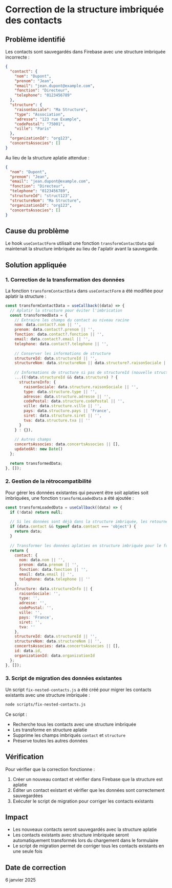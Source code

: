 # Correction de la structure imbriquée des contacts

## Problème identifié

Les contacts sont sauvegardés dans Firebase avec une structure imbriquée incorrecte :

```json
{
  "contact": {
    "nom": "Dupont",
    "prenom": "Jean",
    "email": "jean.dupont@example.com",
    "fonction": "Directeur",
    "telephone": "0123456789"
  },
  "structure": {
    "raisonSociale": "Ma Structure",
    "type": "Association",
    "adresse": "123 rue Example",
    "codePostal": "75001",
    "ville": "Paris"
  },
  "organizationId": "org123",
  "concertsAssocies": []
}
```

Au lieu de la structure aplatie attendue :

```json
{
  "nom": "Dupont",
  "prenom": "Jean", 
  "email": "jean.dupont@example.com",
  "fonction": "Directeur",
  "telephone": "0123456789",
  "structureId": "struct123",
  "structureNom": "Ma Structure",
  "organizationId": "org123",
  "concertsAssocies": []
}
```

## Cause du problème

Le hook `useContactForm` utilisait une fonction `transformContactData` qui maintenait la structure imbriquée au lieu de l'aplatir avant la sauvegarde.

## Solution appliquée

### 1. Correction de la transformation des données

La fonction `transformContactData` dans `useContactForm` a été modifiée pour aplatir la structure :

```javascript
const transformContactData = useCallback((data) => {
  // Aplatir la structure pour éviter l'imbrication
  const transformedData = {
    // Extraire les champs du contact au niveau racine
    nom: data.contact?.nom || '',
    prenom: data.contact?.prenom || '',
    fonction: data.contact?.fonction || '',
    email: data.contact?.email || '',
    telephone: data.contact?.telephone || '',
    
    // Conserver les informations de structure
    structureId: data.structureId || '',
    structureNom: data.structureNom || data.structure?.raisonSociale || '',
    
    // Informations de structure si pas de structureId (nouvelle structure)
    ...((!data.structureId && data.structure) ? {
      structureInfo: {
        raisonSociale: data.structure.raisonSociale || '',
        type: data.structure.type || '',
        adresse: data.structure.adresse || '',
        codePostal: data.structure.codePostal || '',
        ville: data.structure.ville || '',
        pays: data.structure.pays || 'France',
        siret: data.structure.siret || '',
        tva: data.structure.tva || ''
      }
    } : {}),
    
    // Autres champs
    concertsAssocies: data.concertsAssocies || [],
    updatedAt: new Date()
  };
  
  return transformedData;
}, []);
```

### 2. Gestion de la rétrocompatibilité

Pour gérer les données existantes qui peuvent être soit aplaties soit imbriquées, une fonction `transformLoadedData` a été ajoutée :

```javascript
const transformLoadedData = useCallback((data) => {
  if (!data) return null;
  
  // Si les données sont déjà dans la structure imbriquée, les retourner telles quelles
  if (data.contact && typeof data.contact === 'object') {
    return data;
  }
  
  // Transformer les données aplaties en structure imbriquée pour le formulaire
  return {
    contact: {
      nom: data.nom || '',
      prenom: data.prenom || '',
      fonction: data.fonction || '',
      email: data.email || '',
      telephone: data.telephone || ''
    },
    structure: data.structureInfo || {
      raisonSociale: '',
      type: '',
      adresse: '',
      codePostal: '',
      ville: '',
      pays: 'France',
      siret: '',
      tva: ''
    },
    structureId: data.structureId || '',
    structureNom: data.structureNom || '',
    concertsAssocies: data.concertsAssocies || [],
    id: data.id,
    organizationId: data.organizationId
  };
}, []);
```

### 3. Script de migration des données existantes

Un script `fix-nested-contacts.js` a été créé pour migrer les contacts existants avec une structure imbriquée :

```bash
node scripts/fix-nested-contacts.js
```

Ce script :
- Recherche tous les contacts avec une structure imbriquée
- Les transforme en structure aplatie
- Supprime les champs imbriqués `contact` et `structure`
- Préserve toutes les autres données

## Vérification

Pour vérifier que la correction fonctionne :

1. Créer un nouveau contact et vérifier dans Firebase que la structure est aplatie
2. Éditer un contact existant et vérifier que les données sont correctement sauvegardées
3. Exécuter le script de migration pour corriger les contacts existants

## Impact

- Les nouveaux contacts seront sauvegardés avec la structure aplatie
- Les contacts existants avec structure imbriquée seront automatiquement transformés lors du chargement dans le formulaire
- Le script de migration permet de corriger tous les contacts existants en une seule fois

## Date de correction

6 janvier 2025